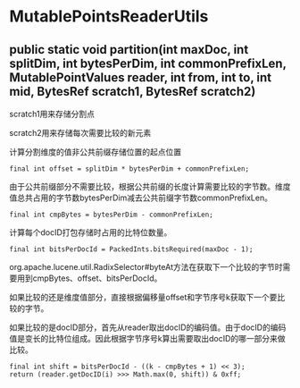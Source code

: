 # MutablePointsReaderUtils

## public static void partition(int maxDoc, int splitDim, int bytesPerDim, int commonPrefixLen, MutablePointValues reader, int from, int to, int mid, BytesRef scratch1, BytesRef scratch2)

scratch1用来存储分割点

scratch2用来存储每次需要比较的新元素


计算分割维度的值非公共前缀存储位置的起点位置

```
final int offset = splitDim * bytesPerDim + commonPrefixLen;
```

由于公共前缀部分不需要比较，根据公共前缀的长度计算需要比较的字节数。维度值总共占用的字节数bytesPerDim减去公共前缀字节数commonPrefixLen。

```
final int cmpBytes = bytesPerDim - commonPrefixLen;
```

计算每个docID打包存储时占用的比特位数量。

```
final int bitsPerDocId = PackedInts.bitsRequired(maxDoc - 1);
```

org.apache.lucene.util.RadixSelector#byteAt方法在获取下一个比较的字节时需要用到cmpBytes、offset、bitsPerDocId。

如果比较的还是维度值部分，直接根据偏移量offset和字节序号k获取下一个要比较的字节。

如果比较的是docID部分，首先从reader取出docID的编码值。由于docID的编码值是变长的比特位组成。因此根据字节序号k算出需要取出docID的哪一部分来做比较。

```
final int shift = bitsPerDocId - ((k - cmpBytes + 1) << 3);
return (reader.getDocID(i) >>> Math.max(0, shift)) & 0xff;
```

